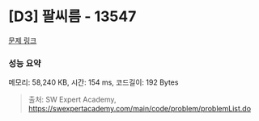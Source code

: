 # [D3] 팔씨름 - 13547 

[문제 링크](https://swexpertacademy.com/main/code/problem/problemDetail.do?contestProbId=AX6PP9G6p1sDFAS9) 

### 성능 요약

메모리: 58,240 KB, 시간: 154 ms, 코드길이: 192 Bytes



> 출처: SW Expert Academy, https://swexpertacademy.com/main/code/problem/problemList.do